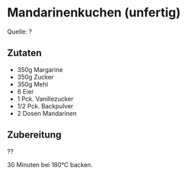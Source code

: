 # Mandarinenkuchen (unfertig)

Quelle: ?

## Zutaten

* 350g Margarine
* 350g Zucker
* 350g Mehl
* 6 Eier
* 1 Pck. Vanillezucker
* 1/2 Pck. Backpulver
* 2 Dosen Mandarinen

## Zubereitung

??

30 Minuten bei 180°C backen.
